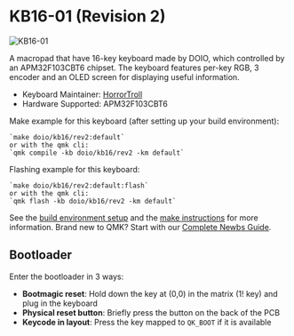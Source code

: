# KB16-01 (Revision 2)

![KB16-01](https://i.imgur.com/lpq47ELh.png)

A macropad that have 16-key keyboard made by DOIO, which controlled by an APM32F103CBT6 chipset. The keyboard features per-key RGB, 3 encoder and an OLED screen for displaying useful information.

* Keyboard Maintainer: [HorrorTroll](https://github.com/HorrorTroll)
* Hardware Supported: APM32F103CBT6

Make example for this keyboard (after setting up your build environment):

    `make doio/kb16/rev2:default`
    or with the qmk cli:
    `qmk compile -kb doio/kb16/rev2 -km default`

Flashing example for this keyboard:

    `make doio/kb16/rev2:default:flash`
    or with the qmk cli:
    `qmk flash -kb doio/kb16/rev2 -km default`

See the [build environment setup](https://docs.qmk.fm/#/getting_started_build_tools) and the [make instructions](https://docs.qmk.fm/#/getting_started_make_guide) for more information. Brand new to QMK? Start with our [Complete Newbs Guide](https://docs.qmk.fm/#/newbs).

## Bootloader

Enter the bootloader in 3 ways:

* **Bootmagic reset**: Hold down the key at (0,0) in the matrix (1! key) and plug in the keyboard
* **Physical reset button**: Briefly press the button on the back of the PCB
* **Keycode in layout**: Press the key mapped to `QK_BOOT` if it is available

